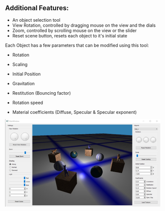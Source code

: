 ## Additional Features:
- An object selection tool
- View Rotation, controlled by dragging mouse on the view and the dials
- Zoom, controlled by scrolling mouse on the view or the slider
- Reset scene button, resets each object to it's initial state

Each Object has a few parameters that can be modified using this tool:
- Rotation
- Scaling
- Initial Position

- Gravitation
- Restitution (Bouncing factor)
- Rotation speed
- Material coefficients (Diffuse, Specular & Specular exponent)

![alt text](https://github.com/rowanvb/Computer-Graphics-OpenGL/blob/master/Screenshots/screen.JPG "Logo Title Text 1")
